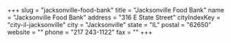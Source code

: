 +++
slug = "jacksonville-food-bank"
title = "Jacksonville Food Bank"
name = "Jacksonville Food Bank"
address = "316 E State Street"
cityIndexKey = "city-il-jacksonville"
city = "Jacksonville"
state = "IL"
postal = "62650"
website = ""
phone = "217 243-1122"
fax = ""
+++
